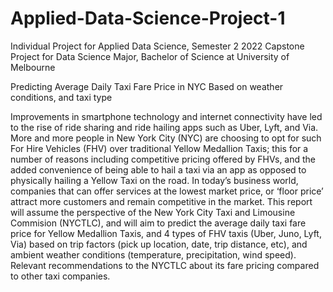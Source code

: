 # Applied-Data-Science-Project-1
Individual Project for Applied Data Science, Semester 2 2022 
Capstone Project for Data Science Major, Bachelor of Science at University of Melbourne 


Predicting Average Daily Taxi Fare Price in NYC
Based on weather conditions, and taxi type

Improvements in smartphone technology and internet connectivity have led to the rise of ride sharing and ride hailing apps such as Uber, Lyft, and Via. More and more people in New York City (NYC) are choosing to opt for such For Hire Vehicles (FHV) over traditional Yellow Medallion Taxis; this for a number of reasons including competitive pricing offered by FHVs, and the added convenience of being able to hail a taxi via an app as opposed to physically hailing a Yellow Taxi on the road.
In today’s business world, companies that can offer services at the lowest market price, or ‘floor price’ attract more customers and remain competitive in the market.
This report will assume the perspective of the New York City Taxi and Limousine Commision (NYCTLC), and will aim to predict the average daily taxi fare price for Yellow Medallion Taxis, and 4 types of FHV taxis (Uber, Juno, Lyft, Via) based on trip factors (pick up location, date, trip distance, etc), and ambient weather conditions (temperature, precipitation, wind speed). Relevant recommendations to the NYCTLC about its fare pricing compared to other taxi companies.

